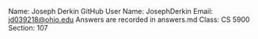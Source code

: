 Name: Joseph Derkin
GitHub User Name: JosephDerkin
Email: jd039218@ohio.edu
Answers are recorded in answers.md
Class: CS 5900
Section: 107
